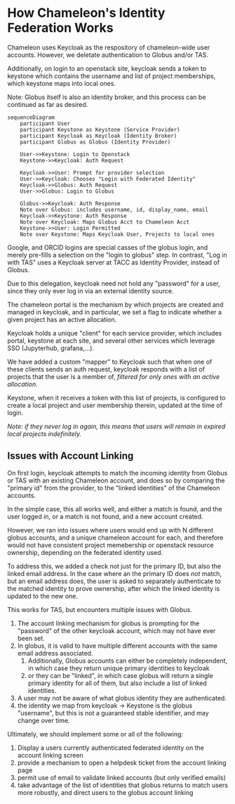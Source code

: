 # How Chameleon's Identity Federation Works

Chameleon uses Keycloak as the respository of chameleon-wide user accounts. However, we deletate authentication to Globus and/or TAS.

Additionally, on login to an openstack site, keycloak sends a token to keystone which contains the username and list of project memberships, which keystone maps into local ones.

Note: Globus itself is also an identity broker, and this process can be continued as far as desired.

```mermaid
sequenceDiagram
    participant User
    participant Keystone as Keystone (Service Provider)
    participant Keycloak as Keycloak (Identity Broker)
    participant Globus as Globus (Identity Provider)
    
    User->>Keystone: Login to Openstack
    Keystone->>Keycloak: Auth Request

    Keycloak->>User: Prompt for provider selection
    User->>Keycloak: Chooses "Login with Federated Identity"
    Keycloak->>Globus: Auth Request
    User->>Globus: Login to Globus

    Globus->>Keycloak: Auth Response
    Note over Globus: includes username, id, display_name, email
    Keycloak->>Keystone: Auth Response
    Note over Keycloak: Maps Globus Acct to Chameleon Acct
    Keystone->>User: Login Permitted
    Note over Keystone: Maps Keycloak User, Projects to local ones
```

Google, and ORCID logins are special casses of the globus login, and merely pre-fills a selection on the "login to globus" step. In contrast, "Log in with TAS" uses a Keycloak server at TACC as Identity Provider, instead of Globus.

Due to this delegation, keycloak need not hold any "password" for a user, since they only ever log in via an external identity source.

The chameleon portal is the mechanism by which projects are created and managed in keycloak, and in particular, we set a flag to indicate whether a given project has an active allocation.

Keycloak holds a unique "client" for each service provider, which includes portal, keystone at each site, and several other services which leverage SSO (Jupyterhub, grafana,...).

We have added a custom "mapper" to Keycloak such that when one of these clients sends an auth request, keycloak responds with a list of projects that the user is a member of, *filtered for only ones with an active allocation*.

Keystone, when it receives a token with this list of projects, is configured to create a local project and user membership therein, updated at the time of login.

*Note: if they never log in again, this means that users will remain in expired local projects indefinitely.*

## Issues with Account Linking

On first login, keycloak attempts to match the incoming identity from Globus or TAS with an existing Chameleon account, and does so by comparing the "primary id" from the provider, to the "linked identities" of the Chameleon accounts.

In the simple case, this all works well, and either a match is found, and the user logged in, or a match is not found, and a new account created.

However, we ran into issues where users would end up with N different globus accounts, and a unique chameleon account for each, and therefore would not have consistent project memebership or openstack resource ownership, depending on the federated identity used.

To address this, we added a check not just for the primary ID, but also the linked email address. In the case where an the primary ID does *not* match, but an email address does, the user is asked to separately authenticate to the matched identity to prove ownership, after which the linked identity is updated to the new one.

This works for TAS, but encounters multiple issues with Globus. 

1. The account linking mechanism for globus is prompting for the "password" of the other keycloak account, which may not have ever been set.
2. In globus, it is valid to have multiple different accounts with the same email address associated. 
    1. Additionally, Globus accounts can either be completely independent, in which case they return unique primary identities to keycloak
    1. or they can be "linked", in which case globus will return a single primary identity for all of them, but also include a list of linked identities.
3. A user may not be aware of what globus identity they are authenticated.
4. the identity we map from keycloak -> Keystone is the globus "username", but this is not a guaranteed stable identifier, and may change over time.

Ultimately, we should implement some or all of the following:

1. Display a users currently authenticated federated identity on the account linking screen
2. provide a mechanism to open a helpdesk ticket from the account linking page
3. permit use of email to validate linked accounts (but only verified emails)
4. take advantage of the list of identities that globus returns to match users more robustly, and direct users to the globus account linking
